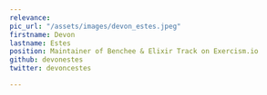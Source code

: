 ```yaml
---
relevance:
pic_url: "/assets/images/devon_estes.jpeg"
firstname: Devon
lastname: Estes
position: Maintainer of Benchee & Elixir Track on Exercism.io
github: devonestes
twitter: devoncestes

---
```

